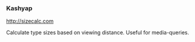### Kashyap

http://sizecalc.com

Calculate type sizes based on viewing distance. Useful for
media-queries.
